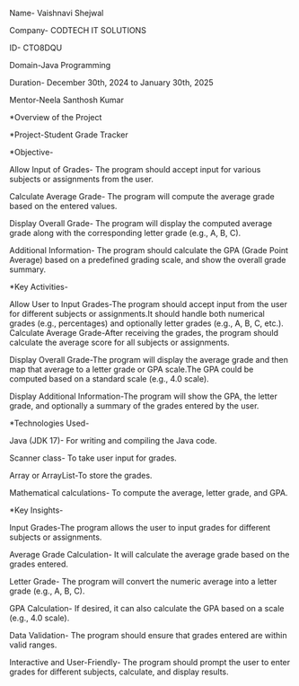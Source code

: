 Name- Vaishnavi Shejwal

Company- CODTECH IT SOLUTIONS

ID- CTO8DQU

Domain-Java Programming

Duration- December 30th, 2024 to January 30th, 2025

Mentor-Neela Santhosh Kumar


*Overview of the Project

*Project-Student Grade Tracker

*Objective-

Allow Input of Grades- The program should accept input for various subjects or assignments from the user.

Calculate Average Grade- The program will compute the average grade based on the entered values.

Display Overall Grade- The program will display the computed average grade along with the corresponding letter grade (e.g., A, B, C).

Additional Information- The program should calculate the GPA (Grade Point Average) based on a predefined grading scale, and show the overall grade summary.

*Key Activities-

Allow User to Input Grades-The program should accept input from the user for different subjects or assignments.It should handle both numerical grades (e.g., percentages) and optionally letter grades (e.g., A, B, C, etc.). 
Calculate Average Grade-After receiving the grades, the program should calculate the average score for all subjects or assignments.

Display Overall Grade-The program will display the average grade and then map that average to a letter grade or GPA scale.The GPA could be computed based on a standard scale (e.g., 4.0 scale).

Display Additional Information-The program will show the GPA, the letter grade, and optionally a summary of the grades entered by the user.

*Technologies Used-

Java (JDK 17)- For writing and compiling the Java code.

Scanner class- To take user input for grades.

Array or ArrayList-To store the grades.

Mathematical calculations- To compute the average, letter grade, and GPA.

*Key Insights-

Input Grades-The program allows the user to input grades for different subjects or assignments.

Average Grade Calculation- It will calculate the average grade based on the grades entered.

Letter Grade- The program will convert the numeric average into a letter grade (e.g., A, B, C).

GPA Calculation- If desired, it can also calculate the GPA based on a scale (e.g., 4.0 scale).

Data Validation- The program should ensure that grades entered are within valid ranges.

Interactive and User-Friendly- The program should prompt the user to enter grades for different subjects, calculate, and display results.





















